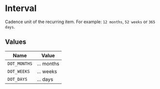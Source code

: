 # Interval

Cadence unit of the recurring item. For example: `12 months`, `52 weeks` or `365 days`.


## Values

| Name         | Value        |
| ------------ | ------------ |
| `DOT_MONTHS` | ... months   |
| `DOT_WEEKS`  | ... weeks    |
| `DOT_DAYS`   | ... days     |